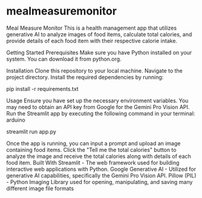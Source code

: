 # mealmeasuremonitor
Meal Measure Monitor This is a health management app that utilizes generative AI to analyze images of food items, calculate total calories, and provide details of each food item with their respective calorie intake.

Getting Started Prerequisites Make sure you have Python installed on your system. You can download it from python.org.

Installation Clone this repository to your local machine. Navigate to the project directory. Install the required dependencies by running:

pip install -r requirements.txt

Usage Ensure you have set up the necessary environment variables. You may need to obtain an API key from Google for the Gemini Pro Vision API. Run the Streamlit app by executing the following command in your terminal: arduino

streamlit run app.py

Once the app is running, you can input a prompt and upload an image containing food items. Click the "Tell me the total calories" button to analyze the image and receive the total calories along with details of each food item. Built With Streamlit - The web framework used for building interactive web applications with Python. Google Generative AI - Utilized for generative AI capabilities, specifically the Gemini Pro Vision API. Pillow (PIL) - Python Imaging Library used for opening, manipulating, and saving many different image file formats
